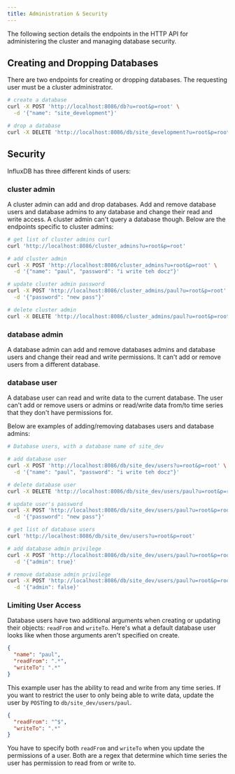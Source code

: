 ```yaml
---
title: Administration & Security
---
```


The following section details the endpoints in the HTTP API for administering the cluster and managing database security.

## Creating and Dropping Databases

There are two endpoints for creating or dropping databases.
The requesting user must be a cluster administrator.

```bash
# create a database
curl -X POST 'http://localhost:8086/db?u=root&p=root' \
  -d '{"name": "site_development"}'

# drop a database
curl -X DELETE 'http://localhost:8086/db/site_development?u=root&p=root'
```

## Security

InfluxDB has three different kinds of users:

### cluster admin

A cluster admin can add and drop databases.
Add and remove database
users and database admins to any database and change their read and
write access.
A cluster admin can't query a database though.
Below are
the endpoints specific to cluster admins:

```bash
# get list of cluster admins curl
curl 'http://localhost:8086/cluster_admins?u=root&p=root'

# add cluster admin
curl -X POST 'http://localhost:8086/cluster_admins?u=root&p=root' \
  -d '{"name": "paul", "password": "i write teh docz"}'

# update cluster admin password
curl -X POST 'http://localhost:8086/cluster_admins/paul?u=root&p=root' \
  -d '{"password": "new pass"}'

# delete cluster admin
curl -X DELETE 'http://localhost:8086/cluster_admins/paul?u=root&p=root'
```

### database admin

A database admin can add and remove databases admins and database
users and change their read and write permissions.
It can't add
or remove users from a different database.

### database user

A database user can read and write data to the current database.
The user can't add or remove users or admins or read/write data
from/to time series that they don't have permissions for.

Below are examples of adding/removing databases users and database
admins:

```bash
# Database users, with a database name of site_dev

# add database user
curl -X POST 'http://localhost:8086/db/site_dev/users?u=root&p=root' \
  -d '{"name": "paul", "password": "i write teh docz"}'

# delete database user
curl -X DELETE 'http://localhost:8086/db/site_dev/users/paul?u=root&p=root'

# update user's password
curl -X POST 'http://localhost:8086/db/site_dev/users/paul?u=root&p=root' \
  -d '{"password": "new pass"}'

# get list of database users
curl 'http://localhost:8086/db/site_dev/users?u=root&p=root'

# add database admin privilege
curl -X POST 'http://localhost:8086/db/site_dev/users/paul?u=root&p=root' \
  -d '{"admin": true}'

# remove database admin privilege
curl -X POST 'http://localhost:8086/db/site_dev/users/paul?u=root&p=root' \
  -d '{"admin": false}'

```

### Limiting User Access

Database users have two additional arguments when creating or updating
their objects: `readFrom` and `writeTo`.
Here's what a
default database user looks like when those arguments aren't specified
on create.

```json
{
  "name": "paul",
  "readFrom": ".*",
  "writeTo": ".*"
}
```

This example user has the ability to read and write from any time
series.
If you want to restrict the user to only being able to write
data, update the user by `POST`ing to `db/site_dev/users/paul`.

```json
{
  "readFrom": "^$",
  "writeTo": ".*"
}
```

You have to specify both `readFrom` and `writeTo` when you update the
permissions of a user.
Both are a regex that determine which time
series the user has permission to read from or write to.
